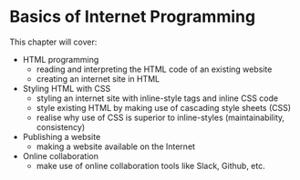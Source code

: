 # Basics of Internet Programming

This chapter will cover:

* HTML programming
    * reading and interpreting the HTML code of an existing website
    * creating an internet site in HTML
* Styling HTML with CSS
    * styling an internet site with inline-style tags and inline CSS code
    * style existing HTML by making use of cascading style sheets \(CSS\)
    * realise why use of CSS is superior to inline-styles \(maintainability, consistency\)
* Publishing a website
    * making a website available on the Internet
* Online collaboration
    * make use of online collaboration tools like Slack, Github, etc.

